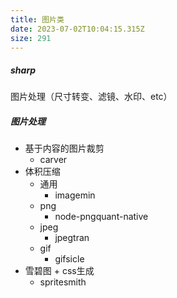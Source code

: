 ```yaml
---
title: 图片类
date: 2023-07-02T10:04:15.315Z
size: 291
---
```

##### sharp
图片处理（尺寸转变、滤镜、水印、etc）

##### 图片处理

- 基于内容的图片裁剪
  - carver
- 体积压缩
  - 通用
    - imagemin
  - png
    - node-pngquant-native
  - jpeg
    - jpegtran
  - gif
    - gifsicle
- 雪碧图 + css生成
  - spritesmith
